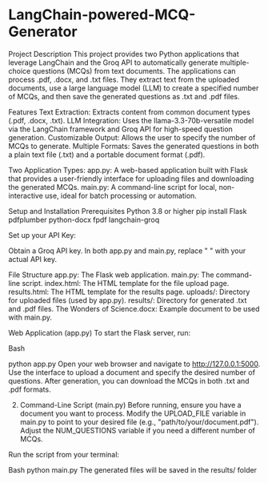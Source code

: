 # LangChain-powered-MCQ-Generator
Project Description
This project provides two Python applications that leverage LangChain and the Groq API to automatically generate multiple-choice questions (MCQs) from text documents. The applications can process .pdf, .docx, and .txt files. They extract text from the uploaded documents, use a large language model (LLM) to create a specified number of MCQs, and then save the generated questions as .txt and .pdf files.

Features
Text Extraction: Extracts content from common document types (.pdf, .docx, .txt).
LLM Integration: Uses the llama-3.3-70b-versatile model via the LangChain framework and Groq API for high-speed question generation.
Customizable Output: Allows the user to specify the number of MCQs to generate.
Multiple Formats: Saves the generated questions in both a plain text file (.txt) and a portable document format (.pdf).

Two Application Types:
app.py: A web-based application built with Flask that provides a user-friendly interface for uploading files and downloading the generated MCQs.
main.py: A command-line script for local, non-interactive use, ideal for batch processing or automation.


Setup and Installation
Prerequisites
Python 3.8 or higher
pip install Flask pdfplumber python-docx fpdf langchain-groq

Set up your API Key:

Obtain a Groq API key.
In both app.py and main.py, replace " " with your actual API key.



File Structure
app.py: The Flask web application.
main.py: The command-line script.
index.html: The HTML template for the file upload page.
results.html: The HTML template for the results page.
uploads/: Directory for uploaded files (used by app.py).
results/: Directory for generated .txt and .pdf files.
The Wonders of Science.docx: Example document to be used with main.py.



Web Application (app.py)
To start the Flask server, run:

Bash

python app.py
Open your web browser and navigate to http://127.0.0.1:5000.
Use the interface to upload a document and specify the desired number of questions.
After generation, you can download the MCQs in both .txt and .pdf formats.

2. Command-Line Script (main.py)
Before running, ensure you have a document you want to process.
Modify the UPLOAD_FILE variable in main.py to point to your desired file (e.g., "path/to/your/document.pdf").
Adjust the NUM_QUESTIONS variable if you need a different number of MCQs.

Run the script from your terminal:

Bash
python main.py
The generated files will be saved in the results/ folder

